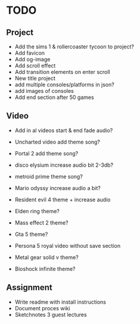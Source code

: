 # TODO

## Project

+ Add the sims 1 & rollercoaster tycoon to project?
+ Add favicon
+ Add og-image
+ Add scroll effect
+ Add transition elements on enter scroll
+ New title project
+ add multiple consoles/platforms in json?
+ add images of consoles
+ Add end section after 50 games

## Video

- Add in al videos start & end fade audio?

- Uncharted video add theme song?
- Portal 2 add theme song?
- disco elysium increase audio bit 2-3db?
- metroid prime theme song?
- Mario odyssy increase audio a bit?
- Resident evil 4 theme + increase audio
- Elden ring theme?
- Mass effect 2 theme?
- Gta 5 theme?
- Persona 5 royal video without save section
- Metal gear solid v theme?
- Bioshock infinite theme?

## Assignment

+ Write readme with install instructions
+ Document proces wiki
+ Sketchnotes 3 guest lectures
